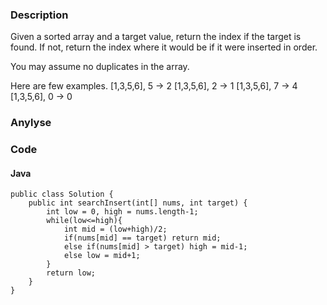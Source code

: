 ### Description

Given a sorted array and a target value, return the index if the target is found. If not, return the index where it would be if it were inserted in order.

You may assume no duplicates in the array.

Here are few examples.
[1,3,5,6], 5 → 2
[1,3,5,6], 2 → 1
[1,3,5,6], 7 → 4
[1,3,5,6], 0 → 0

### Anylyse

### Code

#### Java
```
public class Solution {
    public int searchInsert(int[] nums, int target) {
        int low = 0, high = nums.length-1;
        while(low<=high){
            int mid = (low+high)/2;
            if(nums[mid] == target) return mid;
            else if(nums[mid] > target) high = mid-1;
            else low = mid+1;
        }
        return low;
    }
}
```
